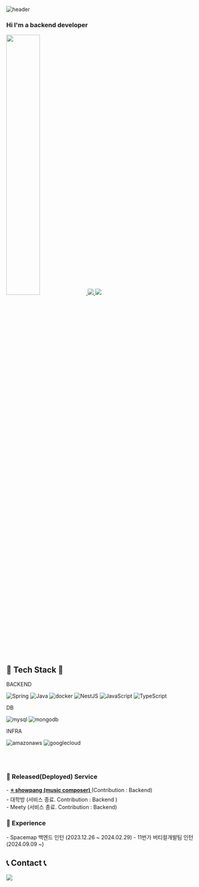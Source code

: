<!--
**teria314/teria314** is a ✨ _special_ ✨ repository because its `README.md` (this file) appears on your GitHub profile.

Here are some ideas to get you started:

- 🔭 I’m currently working on ...
- 🌱 I’m currently learning ...
- 👯 I’m looking to collaborate on ...
- 🤔 I’m looking for help with ...
- 💬 Ask me about ...
- 📫 How to reach me: ...
- 😄 Pronouns: ...
- ⚡ Fun fact: ...
-->

![header](https://capsule-render.vercel.app/api?type=transparent&height=150&section=header&text=Park%20Jisun&fontColor=666666&fontSize=80&animation=fadeIn&desc=Teria314&descSize=25&descAlign=68&descAlignY=81)

### Hi I'm a backend developer 

<a href="s">
  <img src="https://github-readme-stats.vercel.app/api?username=teria314&theme=nord&show_icons=true" width="42%" />
</a>
<a href="s">
  <img src="https://github-readme-stats.vercel.app/api/top-langs/?username=teria314&layout=compact&theme=nord" />
</a>
<a href="s">
  <img src="https://github-profile-summary-cards.vercel.app/api/cards/profile-details?username=teria314&theme=nord_dark" />
</a>
  
## 🔨 Tech Stack 🔨

BACKEND

![Spring](https://img.shields.io/badge/Spring-6DB33F.svg?&style=for-the-badge&logo=Spring&logoColor=white)
![Java](https://img.shields.io/badge/Java-007396.svg?&style=for-the-badge&logo=Java&logoColor=white)
![docker](https://img.shields.io/badge/docker-2496ED.svg?&style=for-the-badge&logo=docker&logoColor=white)
![NestJS](https://img.shields.io/badge/NestJS-E0234E.svg?&style=for-the-badge&logo=NestJS&logoColor=white)
![JavaScript](https://img.shields.io/badge/JavaScript-F7DF1E.svg?&style=for-the-badge&logo=JavaScript&logoColor=white)
![TypeScript](https://img.shields.io/badge/TypeScript-3178C6.svg?&style=for-the-badge&logo=TypeScript&logoColor=white)



DB

![mysql](https://img.shields.io/badge/mysql-4479A1.svg?&style=for-the-badge&logo=mysql&logoColor=white)
![mongodb](https://img.shields.io/badge/mongodb-47A2481.svg?&style=for-the-badge&logo=mongodb&logoColor=white)

INFRA

![amazonaws](https://img.shields.io/badge/AWS-232F3E.svg?&style=for-the-badge&logo=amazonaws&logoColor=white)
![googlecloud](https://img.shields.io/badge/googlecloud-4285F4.svg?&style=for-the-badge&logo=googlecloud&logoColor=white)


</br>
</br>

<h3 align="left">💫 Released(Deployed) Service</h3>
- <a href="https://showpang.org/"><b>⭐️ showpang (music composer) </b></a> (Contribution : Backend)
<br/>
- 대학방 (서비스 종료. Contribution : Backend ) <br/>
- Meety (서비스 종료. Contribution : Backend)

<h3 align="left">🏃 Experience</h3>
- Spacemap 백엔드 인턴 (2023.12.26 ~ 2024.02.29)
- 11번가 버티컬개발팀 인턴 (2024.09.09 ~)

## 📞 Contact 📞

<a href="mailto:bacteria3141592@gmail.com">
  <img src="https://img.shields.io/badge/Gmail-EA4335?style=for-the-badge&logo=Gmail&logoColor=white"> 
</a>

</br>
